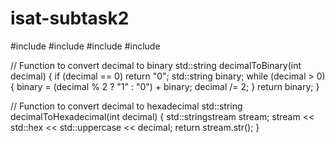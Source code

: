 # isat-subtask2
#include <iostream>
#include <string>
#include <sstream>
#include <iomanip>

// Function to convert decimal to binary
std::string decimalToBinary(int decimal) {
    if (decimal == 0) return "0";
    std::string binary;
    while (decimal > 0) {
        binary = (decimal % 2 ? "1" : "0") + binary;
        decimal /= 2;
    }
    return binary;
}

// Function to convert decimal to hexadecimal
std::string decimalToHexadecimal(int decimal) {
    std::stringstream stream;
    stream << std::hex << std::uppercase << decimal;
    return stream.str();
}


